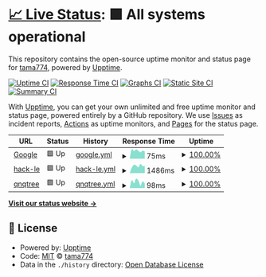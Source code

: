 # [📈 Live Status](https://tama774.github.io/sitecheck): <!--live status--> **🟩 All systems operational**

This repository contains the open-source uptime monitor and status page for [tama774](https://tama774.github.io/sitecheck), powered by [Upptime](https://github.com/upptime/upptime).

[![Uptime CI](https://github.com/tama774/sitecheck/workflows/Uptime%20CI/badge.svg)](https://github.com/tama774/sitecheck/actions?query=workflow%3A%22Uptime+CI%22)
[![Response Time CI](https://github.com/tama774/sitecheck/workflows/Response%20Time%20CI/badge.svg)](https://github.com/tama774/sitecheck/actions?query=workflow%3A%22Response+Time+CI%22)
[![Graphs CI](https://github.com/tama774/sitecheck/workflows/Graphs%20CI/badge.svg)](https://github.com/tama774/sitecheck/actions?query=workflow%3A%22Graphs+CI%22)
[![Static Site CI](https://github.com/tama774/sitecheck/workflows/Static%20Site%20CI/badge.svg)](https://github.com/tama774/sitecheck/actions?query=workflow%3A%22Static+Site+CI%22)
[![Summary CI](https://github.com/tama774/sitecheck/workflows/Summary%20CI/badge.svg)](https://github.com/tama774/sitecheck/actions?query=workflow%3A%22Summary+CI%22)

With [Upptime](https://upptime.js.org), you can get your own unlimited and free uptime monitor and status page, powered entirely by a GitHub repository. We use [Issues](https://github.com/tama774/sitecheck/issues) as incident reports, [Actions](https://github.com/tama774/sitecheck/actions) as uptime monitors, and [Pages](https://tama774.github.io/sitecheck) for the status page.

<!--start: status pages-->
<!-- This summary is generated by Upptime (https://github.com/upptime/upptime) -->
<!-- Do not edit this manually, your changes will be overwritten -->
<!-- prettier-ignore -->
| URL | Status | History | Response Time | Uptime |
| --- | ------ | ------- | ------------- | ------ |
| <img alt="" src="https://icons.duckduckgo.com/ip3/www.google.com.ico" height="13"> [Google](https://www.google.com) | 🟩 Up | [google.yml](https://github.com/tama774/sitecheck/commits/HEAD/history/google.yml) | <details><summary><img alt="Response time graph" src="./graphs/google/response-time-week.png" height="20"> 75ms</summary><br><a href="https://tama774.github.io/sitecheck/history/google"><img alt="Response time 108" src="https://img.shields.io/endpoint?url=https%3A%2F%2Fraw.githubusercontent.com%2Ftama774%2Fsitecheck%2FHEAD%2Fapi%2Fgoogle%2Fresponse-time.json"></a><br><a href="https://tama774.github.io/sitecheck/history/google"><img alt="24-hour response time 63" src="https://img.shields.io/endpoint?url=https%3A%2F%2Fraw.githubusercontent.com%2Ftama774%2Fsitecheck%2FHEAD%2Fapi%2Fgoogle%2Fresponse-time-day.json"></a><br><a href="https://tama774.github.io/sitecheck/history/google"><img alt="7-day response time 75" src="https://img.shields.io/endpoint?url=https%3A%2F%2Fraw.githubusercontent.com%2Ftama774%2Fsitecheck%2FHEAD%2Fapi%2Fgoogle%2Fresponse-time-week.json"></a><br><a href="https://tama774.github.io/sitecheck/history/google"><img alt="30-day response time 81" src="https://img.shields.io/endpoint?url=https%3A%2F%2Fraw.githubusercontent.com%2Ftama774%2Fsitecheck%2FHEAD%2Fapi%2Fgoogle%2Fresponse-time-month.json"></a><br><a href="https://tama774.github.io/sitecheck/history/google"><img alt="1-year response time 108" src="https://img.shields.io/endpoint?url=https%3A%2F%2Fraw.githubusercontent.com%2Ftama774%2Fsitecheck%2FHEAD%2Fapi%2Fgoogle%2Fresponse-time-year.json"></a></details> | <details><summary><a href="https://tama774.github.io/sitecheck/history/google">100.00%</a></summary><a href="https://tama774.github.io/sitecheck/history/google"><img alt="All-time uptime 100.00%" src="https://img.shields.io/endpoint?url=https%3A%2F%2Fraw.githubusercontent.com%2Ftama774%2Fsitecheck%2FHEAD%2Fapi%2Fgoogle%2Fuptime.json"></a><br><a href="https://tama774.github.io/sitecheck/history/google"><img alt="24-hour uptime 100.00%" src="https://img.shields.io/endpoint?url=https%3A%2F%2Fraw.githubusercontent.com%2Ftama774%2Fsitecheck%2FHEAD%2Fapi%2Fgoogle%2Fuptime-day.json"></a><br><a href="https://tama774.github.io/sitecheck/history/google"><img alt="7-day uptime 100.00%" src="https://img.shields.io/endpoint?url=https%3A%2F%2Fraw.githubusercontent.com%2Ftama774%2Fsitecheck%2FHEAD%2Fapi%2Fgoogle%2Fuptime-week.json"></a><br><a href="https://tama774.github.io/sitecheck/history/google"><img alt="30-day uptime 100.00%" src="https://img.shields.io/endpoint?url=https%3A%2F%2Fraw.githubusercontent.com%2Ftama774%2Fsitecheck%2FHEAD%2Fapi%2Fgoogle%2Fuptime-month.json"></a><br><a href="https://tama774.github.io/sitecheck/history/google"><img alt="1-year uptime 100.00%" src="https://img.shields.io/endpoint?url=https%3A%2F%2Fraw.githubusercontent.com%2Ftama774%2Fsitecheck%2FHEAD%2Fapi%2Fgoogle%2Fuptime-year.json"></a></details>
| <img alt="" src="https://icons.duckduckgo.com/ip3/hack-le.com.ico" height="13"> [hack-le](https://hack-le.com) | 🟩 Up | [hack-le.yml](https://github.com/tama774/sitecheck/commits/HEAD/history/hack-le.yml) | <details><summary><img alt="Response time graph" src="./graphs/hack-le/response-time-week.png" height="20"> 1486ms</summary><br><a href="https://tama774.github.io/sitecheck/history/hack-le"><img alt="Response time 1496" src="https://img.shields.io/endpoint?url=https%3A%2F%2Fraw.githubusercontent.com%2Ftama774%2Fsitecheck%2FHEAD%2Fapi%2Fhack-le%2Fresponse-time.json"></a><br><a href="https://tama774.github.io/sitecheck/history/hack-le"><img alt="24-hour response time 1513" src="https://img.shields.io/endpoint?url=https%3A%2F%2Fraw.githubusercontent.com%2Ftama774%2Fsitecheck%2FHEAD%2Fapi%2Fhack-le%2Fresponse-time-day.json"></a><br><a href="https://tama774.github.io/sitecheck/history/hack-le"><img alt="7-day response time 1486" src="https://img.shields.io/endpoint?url=https%3A%2F%2Fraw.githubusercontent.com%2Ftama774%2Fsitecheck%2FHEAD%2Fapi%2Fhack-le%2Fresponse-time-week.json"></a><br><a href="https://tama774.github.io/sitecheck/history/hack-le"><img alt="30-day response time 1426" src="https://img.shields.io/endpoint?url=https%3A%2F%2Fraw.githubusercontent.com%2Ftama774%2Fsitecheck%2FHEAD%2Fapi%2Fhack-le%2Fresponse-time-month.json"></a><br><a href="https://tama774.github.io/sitecheck/history/hack-le"><img alt="1-year response time 1471" src="https://img.shields.io/endpoint?url=https%3A%2F%2Fraw.githubusercontent.com%2Ftama774%2Fsitecheck%2FHEAD%2Fapi%2Fhack-le%2Fresponse-time-year.json"></a></details> | <details><summary><a href="https://tama774.github.io/sitecheck/history/hack-le">100.00%</a></summary><a href="https://tama774.github.io/sitecheck/history/hack-le"><img alt="All-time uptime 99.66%" src="https://img.shields.io/endpoint?url=https%3A%2F%2Fraw.githubusercontent.com%2Ftama774%2Fsitecheck%2FHEAD%2Fapi%2Fhack-le%2Fuptime.json"></a><br><a href="https://tama774.github.io/sitecheck/history/hack-le"><img alt="24-hour uptime 100.00%" src="https://img.shields.io/endpoint?url=https%3A%2F%2Fraw.githubusercontent.com%2Ftama774%2Fsitecheck%2FHEAD%2Fapi%2Fhack-le%2Fuptime-day.json"></a><br><a href="https://tama774.github.io/sitecheck/history/hack-le"><img alt="7-day uptime 100.00%" src="https://img.shields.io/endpoint?url=https%3A%2F%2Fraw.githubusercontent.com%2Ftama774%2Fsitecheck%2FHEAD%2Fapi%2Fhack-le%2Fuptime-week.json"></a><br><a href="https://tama774.github.io/sitecheck/history/hack-le"><img alt="30-day uptime 100.00%" src="https://img.shields.io/endpoint?url=https%3A%2F%2Fraw.githubusercontent.com%2Ftama774%2Fsitecheck%2FHEAD%2Fapi%2Fhack-le%2Fuptime-month.json"></a><br><a href="https://tama774.github.io/sitecheck/history/hack-le"><img alt="1-year uptime 99.95%" src="https://img.shields.io/endpoint?url=https%3A%2F%2Fraw.githubusercontent.com%2Ftama774%2Fsitecheck%2FHEAD%2Fapi%2Fhack-le%2Fuptime-year.json"></a></details>
| <img alt="" src="https://icons.duckduckgo.com/ip3/qnqtree.com.ico" height="13"> [qnqtree](https://qnqtree.com) | 🟩 Up | [qnqtree.yml](https://github.com/tama774/sitecheck/commits/HEAD/history/qnqtree.yml) | <details><summary><img alt="Response time graph" src="./graphs/qnqtree/response-time-week.png" height="20"> 98ms</summary><br><a href="https://tama774.github.io/sitecheck/history/qnqtree"><img alt="Response time 124" src="https://img.shields.io/endpoint?url=https%3A%2F%2Fraw.githubusercontent.com%2Ftama774%2Fsitecheck%2FHEAD%2Fapi%2Fqnqtree%2Fresponse-time.json"></a><br><a href="https://tama774.github.io/sitecheck/history/qnqtree"><img alt="24-hour response time 138" src="https://img.shields.io/endpoint?url=https%3A%2F%2Fraw.githubusercontent.com%2Ftama774%2Fsitecheck%2FHEAD%2Fapi%2Fqnqtree%2Fresponse-time-day.json"></a><br><a href="https://tama774.github.io/sitecheck/history/qnqtree"><img alt="7-day response time 98" src="https://img.shields.io/endpoint?url=https%3A%2F%2Fraw.githubusercontent.com%2Ftama774%2Fsitecheck%2FHEAD%2Fapi%2Fqnqtree%2Fresponse-time-week.json"></a><br><a href="https://tama774.github.io/sitecheck/history/qnqtree"><img alt="30-day response time 99" src="https://img.shields.io/endpoint?url=https%3A%2F%2Fraw.githubusercontent.com%2Ftama774%2Fsitecheck%2FHEAD%2Fapi%2Fqnqtree%2Fresponse-time-month.json"></a><br><a href="https://tama774.github.io/sitecheck/history/qnqtree"><img alt="1-year response time 130" src="https://img.shields.io/endpoint?url=https%3A%2F%2Fraw.githubusercontent.com%2Ftama774%2Fsitecheck%2FHEAD%2Fapi%2Fqnqtree%2Fresponse-time-year.json"></a></details> | <details><summary><a href="https://tama774.github.io/sitecheck/history/qnqtree">100.00%</a></summary><a href="https://tama774.github.io/sitecheck/history/qnqtree"><img alt="All-time uptime 100.00%" src="https://img.shields.io/endpoint?url=https%3A%2F%2Fraw.githubusercontent.com%2Ftama774%2Fsitecheck%2FHEAD%2Fapi%2Fqnqtree%2Fuptime.json"></a><br><a href="https://tama774.github.io/sitecheck/history/qnqtree"><img alt="24-hour uptime 100.00%" src="https://img.shields.io/endpoint?url=https%3A%2F%2Fraw.githubusercontent.com%2Ftama774%2Fsitecheck%2FHEAD%2Fapi%2Fqnqtree%2Fuptime-day.json"></a><br><a href="https://tama774.github.io/sitecheck/history/qnqtree"><img alt="7-day uptime 100.00%" src="https://img.shields.io/endpoint?url=https%3A%2F%2Fraw.githubusercontent.com%2Ftama774%2Fsitecheck%2FHEAD%2Fapi%2Fqnqtree%2Fuptime-week.json"></a><br><a href="https://tama774.github.io/sitecheck/history/qnqtree"><img alt="30-day uptime 100.00%" src="https://img.shields.io/endpoint?url=https%3A%2F%2Fraw.githubusercontent.com%2Ftama774%2Fsitecheck%2FHEAD%2Fapi%2Fqnqtree%2Fuptime-month.json"></a><br><a href="https://tama774.github.io/sitecheck/history/qnqtree"><img alt="1-year uptime 100.00%" src="https://img.shields.io/endpoint?url=https%3A%2F%2Fraw.githubusercontent.com%2Ftama774%2Fsitecheck%2FHEAD%2Fapi%2Fqnqtree%2Fuptime-year.json"></a></details>

<!--end: status pages-->

[**Visit our status website →**](https://tama774.github.io/sitecheck)

## 📄 License

- Powered by: [Upptime](https://github.com/upptime/upptime)
- Code: [MIT](./LICENSE) © [tama774](https://tama774.github.io/sitecheck)
- Data in the `./history` directory: [Open Database License](https://opendatacommons.org/licenses/odbl/1-0/)
